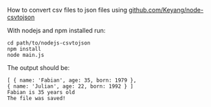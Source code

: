 How to convert csv files to json files using [github.com/Keyang/node-csvtojson](https://github.com/Keyang/node-csvtojson)  

With nodejs and npm installed run:  

    cd path/to/nodejs-csvtojson
    npm install
    node main.js

The output should be:  

    [ { name: 'Fabian', age: 35, born: 1979 },
    { name: 'Julian', age: 22, born: 1992 } ]
    Fabian is 35 years old
    The file was saved!


